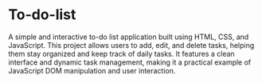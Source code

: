 # To-do-list
A simple and interactive to-do list application built using HTML, CSS, and JavaScript. This project allows users to add, edit, and delete tasks, helping them stay organized and keep track of daily tasks. It features a clean interface and dynamic task management, making it a practical example of JavaScript DOM manipulation and user interaction.






